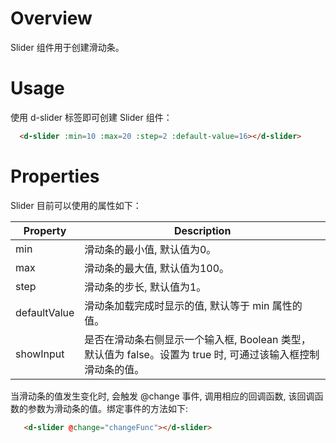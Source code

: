 # Overview

Slider 组件用于创建滑动条。

# Usage

使用 d-slider 标签即可创建 Slider 组件：

```HTML
  <d-slider :min=10 :max=20 :step=2 :default-value=16></d-slider>
```

# Properties

Slider 目前可以使用的属性如下：

| Property | Description |
| ---- | ---- |
| min | 滑动条的最小值, 默认值为0。 |
| max | 滑动条的最大值, 默认值为100。 |
| step | 滑动条的步长, 默认值为1。 |
| defaultValue | 滑动条加载完成时显示的值, 默认等于 min 属性的值。 |
| showInput | 是否在滑动条右侧显示一个输入框, Boolean 类型，默认值为 false。设置为 true 时, 可通过该输入框控制滑动条的值。 |

当滑动条的值发生变化时, 会触发 @change 事件, 调用相应的回调函数, 该回调函数的参数为滑动条的值。绑定事件的方法如下:
 
 ```HTML
    <d-slider @change="changeFunc"></d-slider>
 ```